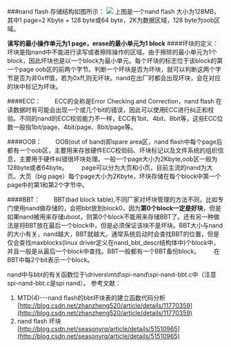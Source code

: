 
###nand flash 存储结构如图所示：
![](http://img.blog.csdn.net/20160425140639896?watermark/2/text/aHR0cDovL2Jsb2cuY3Nkbi5uZXQv/font/5a6L5L2T/fontsize/400/fill/I0JBQkFCMA==/dissolve/70/gravity/Center)
上图是一个nand flash 大小为128MB，其中1 page=2 Kbyte + 128 byte或64 byte，2K为数据区域，128 byte为oob区域。

**读写的最小操作单元为1 page，erase的最小单元为1 block**
####坏块的定义：
坏块是指nand中不能进行读写或者擦除操作的区域。由于擦除的最小单元为1个block，因此坏块也是以一个block为最小单元。每个坏块的标志位于该block的第一个page oob区的前两个字节。判断一个坏块是否为坏块，就可以判断这两个字节是否为非0xff值，若为0xff,则无坏块。nand在出厂时都会出现坏块，会在对应的块中标记为坏块。

####ECC：
&emsp;&emsp;ECC的全称是Error Checking and Correction，nand flash 在读数据时有可能会出现一个或几个bit的错误，因此可以使用ECC进行纠正和校验。不同的nand的ECC校验能力不一样，ECC有1bit、4bit、8bit等，这些ECC位数一般指1bit/page、4bit/page、8bit/page等。

####OOB：
&emsp;&emsp;OOB(out of band)即spare area区，nand flash中每个page后都有一个oob区，主要用来存放硬件ECC校验码、坏块标记以及文件系统的组织信息，主要用于硬件纠错很坏块处理。一般一个page大小为2Kbyte,oob区一般为128byte或者64byte。
&emsp;&emsp;page可以分为大页和小页，目前主流的nand为大页。大页（big page）每个page大小为2Kbyte，坏块存储在每个block中第一个page中的第1和第2个字节中。

####BBT：
&emsp;&emsp;BBT(bad block table),不同厂家对坏块管理的方法不同，比如专门使用nand做存储的，会把bbt放到block0，因为**第0个block一定是好块**，但是如果nand被用来存储uboot，则第0个block不能用来存储BBT了。还有另一种做法是将BBT放在最后一个block中，但是必须保证该块不是坏块。BBT大小与nand的大小有关，nand越大，BBT就越大。通常系统启动时会查找BBT的位置，但是仅会查找maxblocks(linux driver定义在nand_bbt_descr结构体中)个block中，并且一般是从最后一个block中查找。BBT一般都有一个BBT备份block。
&emsp;&emsp;在BBT中每2个bit表示一个block。

nand中与bbt的有关函数位于\drivers\mtd\spi-nand\spi-nand-bbt.c中（注意spi-nand-bbt.c是spi nand）。
参考文献：
1. MTD\(4\)---nand flash的bbt坏块表的建立函数代码分析&emsp;[http://blog.csdn.net/zhanzheng520/article/details/11770359](http://blog.csdn.net/zhanzheng520/article/details/11770359)
2. nand flash 坏块&emsp;[http://blog.csdn.net/seasonyrq/article/details/51510965](http://blog.csdn.net/seasonyrq/article/details/51510965)


